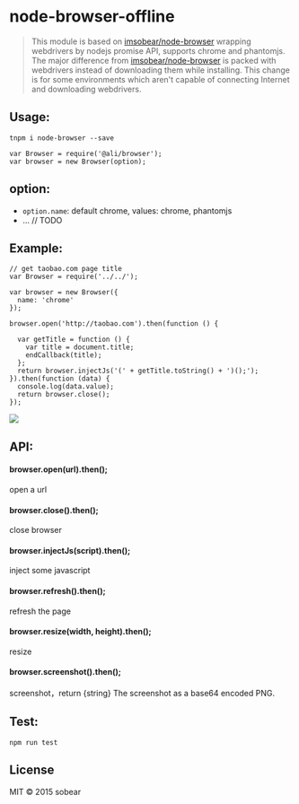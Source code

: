 # node-browser-offline


> This module is based on [imsobear/node-browser](https://github.com/imsobear/node-browser) wrapping webdrivers by nodejs promise API, supports chrome and phantomjs.
> The major difference from [imsobear/node-browser](https://github.com/imsobear/node-browser) is packed with webdrivers instead of
> downloading them while installing. This change is for some environments which aren't capable of connecting Internet and downloading
> webdrivers.

## Usage:

```
tnpm i node-browser --save

var Browser = require('@ali/browser');
var browser = new Browser(option);
```

## option:

- `option.name`: default chrome, values: chrome, phantomjs
- ... // TODO

## Example:

```
// get taobao.com page title
var Browser = require('../../');

var browser = new Browser({
  name: 'chrome'
});

browser.open('http://taobao.com').then(function () {

  var getTitle = function () {
    var title = document.title;
    endCallback(title);
  };
  return browser.injectJs('(' + getTitle.toString() + ')();');
}).then(function (data) {
  console.log(data.value);
  return browser.close();
});
```

![](//gtms01.alicdn.com/tps/i1/TB1oGUgGFXXXXaVaXXXuYiFYVXX-600-46.png)

## API:

#### browser.open(url).then();

open a url

#### browser.close().then();

close browser

#### browser.injectJs(script).then();

inject some javascript

#### browser.refresh().then();

refresh the page

#### browser.resize(width, height).then();

resize

#### browser.screenshot().then();

screenshot，return {string} The screenshot as a base64 encoded PNG.

## Test:

```
npm run test
```

## License

MIT &copy; 2015 sobear
